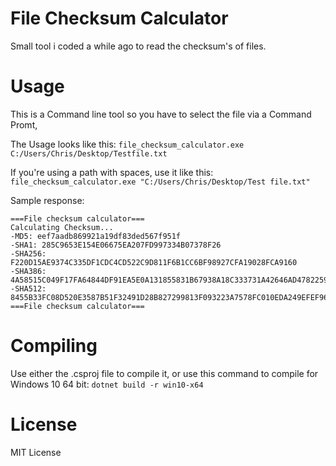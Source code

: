 # File Checksum Calculator

Small tool i coded a while ago to read the checksum's of files.

# Usage

This is a Command line tool so you have to select the file via a Command Promt,

The Usage looks like this: `file_checksum_calculator.exe C:/Users/Chris/Desktop/Testfile.txt`

If you're using a path with spaces, use it like this: `file_checksum_calculator.exe "C:/Users/Chris/Desktop/Test file.txt"`

Sample response: 
```
===File checksum calculator===
Calculating Checksum...
-MD5: eef7aadb869921a19df83ded567f951f
-SHA1: 285C9653E154E06675EA207FD997334B07378F26
-SHA256: F220D15AE9374C335DF1CDC4CD522C9D811F6B1CC6BF98927CFA19028FCA9160
-SHA386: 4A58515C049F17FA64844DF91EA5E0A131855831B67938A18C333731A42646AD4782259EFAE28187A6D46D8B8458892A
-SHA512: 8455B33FC08D520E3587B51F32491D28B827299813F093223A7578FC010EDA249EFEF96EBE376899EC1AC22D5314592C6525DADF0D708E2A6DD6B08B269EDA17
===File checksum calculator===
```

# Compiling

Use either the .csproj file to compile it, or use this command to compile for Windows 10 64 bit:
`dotnet build -r win10-x64`

# License
MIT License
